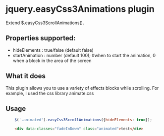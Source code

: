 jquery.easyCss3Animations plugin
===============

Extend $.easyCss3ScrollAnimations().


Properties supported:
-----------------

* hideElements : true/false (default false)
* startAnimation : number (default 100); #when to start the animation, 0 when a block in the area of the screen


What it does
-----------------

This plugin allows you to use a variety of effects blocks while scrolling.
For example, I used the css library animate.css


Usage
-----------------

```javascript
    $('.animated').easyCss3ScrollAnimations({hideElements: true});
```

```html
    <div data-classes="fadeInDown" class="animated">test</div>
```